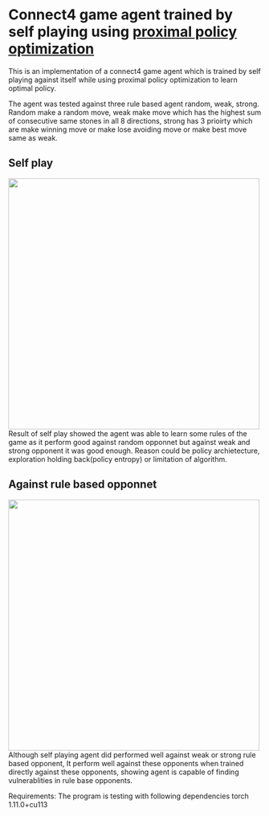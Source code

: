 # Connect4 game agent trained by self playing using [proximal policy optimization](https://arxiv.org/abs/1707.06347)
This is an implementation of a connect4 game agent which is trained by self playing against itself while using proximal policy optimization to learn optimal policy.

The agent was tested against three rule based agent random, weak, strong. Random make a random move, weak make move which has the highest sum of consecutive same stones in all 8 directions, strong has 3 prioirty which are make winning move or make lose avoiding move or make best move same as weak.

## Self play
<img src="https://i.imgur.com/sKG4Lgo.png" width="500" >
<br/>
Result of self play showed the agent was able to learn some rules of the game as it perform good against random opponnet but against weak and strong opponent it was good enough. Reason could be policy archietecture, exploration holding back(policy entropy) or limitation of algorithm.

## Against rule based opponnet
<img src="https://i.imgur.com/N76Zg36.png" width="500" >
<br/>
Although self playing agent did performed well against weak or strong rule based opponent, It perform well against these opponents when trained directly against these opponents, showing agent is capable of finding vulnerablities in rule base opponents.

Requirements:
The program is testing with following dependencies
torch   1.11.0+cu113